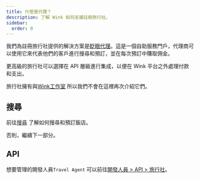 ```yaml
---
title: 什麼是代理？
description: 了解 Wink 如何支援註冊旅行社。
sidebar:
  order: 0
---
```

我們為註冊旅行社提供的解決方案是[眨眼代理](https://agent.wink.travel)。這是一個自助服務門戶，代理商可以使用它來代表他們的客戶進行搜尋和預訂，並在每次預訂中賺取佣金。

更高級的旅行社可以選擇在 API 層級進行集成，以便在 Wink 平台之外處理付款和支出。

旅行社擁有與[Wink工作室](/studio/what-is-studio) 所以我們不會在這裡再次介紹它們。

## 搜尋

前往[搜尋](/studio/search) 了解如何搜尋和預訂飯店。

否則，繼續下一部分。

## API

想要管理的開發人員`Travel Agent` 可以前往[開發人員 > API > 旅行社](/developers/apis/#travel-agent-api)。

